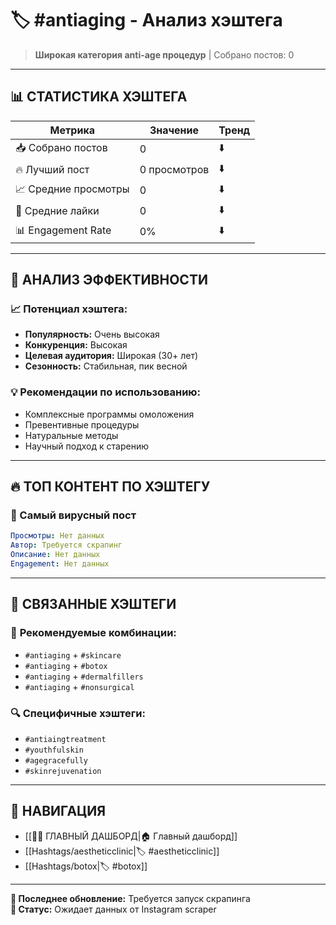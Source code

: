 # 🏷️ #antiaging - Анализ хэштега

> **Широкая категория anti-age процедур** | Собрано постов: 0

---

## 📊 **СТАТИСТИКА ХЭШТЕГА**

| Метрика | Значение | Тренд |
|---------|----------|-------|
| 📥 Собрано постов | 0 | ⬇️ |
| 🔥 Лучший пост | 0 просмотров | ⬇️ |
| 📈 Средние просмотры | 0 | ⬇️ |
| 💬 Средние лайки | 0 | ⬇️ |
| 📊 Engagement Rate | 0% | ⬇️ |

---

## 🎯 **АНАЛИЗ ЭФФЕКТИВНОСТИ**

### 📈 **Потенциал хэштега:**
- **Популярность:** Очень высокая
- **Конкуренция:** Высокая
- **Целевая аудитория:** Широкая (30+ лет)
- **Сезонность:** Стабильная, пик весной

### 💡 **Рекомендации по использованию:**
- Комплексные программы омоложения
- Превентивные процедуры
- Натуральные методы
- Научный подход к старению

---

## 🔥 **ТОП КОНТЕНТ ПО ХЭШТЕГУ**

### 🥇 Самый вирусный пост
```yaml
Просмотры: Нет данных
Автор: Требуется скрапинг
Описание: Нет данных
Engagement: Нет данных
```

---

## 📝 **СВЯЗАННЫЕ ХЭШТЕГИ**

### 🎯 **Рекомендуемые комбинации:**
- `#antiaging` + `#skincare`
- `#antiaging` + `#botox`
- `#antiaging` + `#dermalfillers`
- `#antiaging` + `#nonsurgical`

### 🔍 **Специфичные хэштеги:**
- `#antiaingtreatment`
- `#youthfulskin`
- `#agegracefully`
- `#skinrejuvenation`

---

## 🔗 **НАВИГАЦИЯ**

- [[🥥✨ ГЛАВНЫЙ ДАШБОРД|🏠 Главный дашборд]]
- [[Hashtags/aestheticclinic|🏷️ #aestheticclinic]]
- [[Hashtags/botox|🏷️ #botox]]

---

**📅 Последнее обновление:** Требуется запуск скрапинга  
**🤖 Статус:** Ожидает данных от Instagram scraper

